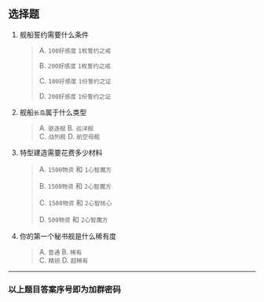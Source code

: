 ## 选择题
1. 舰船誓约需要什么条件
    > A. `100好感度` `1枚誓约之戒`  
    >
    > B. `200好感度` `1枚誓约之戒`  
    >
    > C. `100好感度` `1份誓约之证`  
    > 
    > D. `200好感度` `1份誓约之证`  

2. 舰船`长岛`属于什么类型
    > A. `驱逐舰`  B. `巡洋舰`  
    > C. `战列舰`  D. `航空母舰`  

1. 特型建造需要花费多少材料
    > A. `1500物资` 和 `1心智魔方`  
    >
    > B. `1500物资` 和 `2心智魔方`  
    >
    > C. `1500物资` 和 `2心智核心`  
    >
    > D. `500物资` 和 `2心智魔方`  
    
1. 你的第一个秘书舰是什么稀有度
    > A. `普通`  B. `稀有`  
    > C. `精锐`  D. `超稀有`  

---
### 以上题目答案序号即为加群密码
